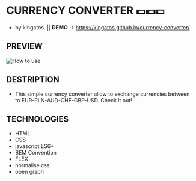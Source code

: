 # CURRENCY CONVERTER 💷💶💵                                             
- by kingatos. || **DEMO**  -> https://kingatos.github.io/currency-converter/
## PREVIEW
![How to use](https://i.ibb.co/yys9kTG/currency-Con.gif)
## DESTRIPTION
- This simple currency converter allow to exchange currencies between to EUR-PLN-AUD-CHF-GBP-USD. Check it out!
## TECHNOLOGIES
- HTML
- CSS
- javascript ES6+
- BEM Convention
- FLEX
- normalise.css
- open graph
